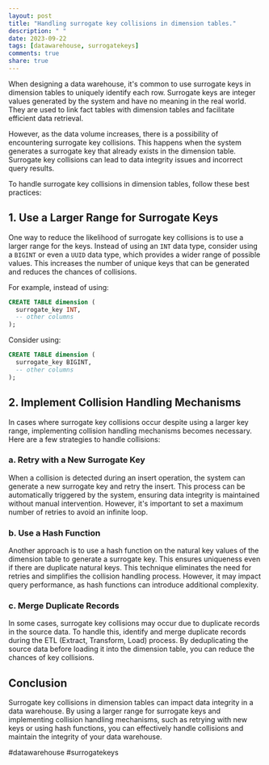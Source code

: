```yaml
---
layout: post
title: "Handling surrogate key collisions in dimension tables."
description: " "
date: 2023-09-22
tags: [datawarehouse, surrogatekeys]
comments: true
share: true
---
```


When designing a data warehouse, it's common to use surrogate keys in dimension tables to uniquely identify each row. Surrogate keys are integer values generated by the system and have no meaning in the real world. They are used to link fact tables with dimension tables and facilitate efficient data retrieval.

However, as the data volume increases, there is a possibility of encountering surrogate key collisions. This happens when the system generates a surrogate key that already exists in the dimension table. Surrogate key collisions can lead to data integrity issues and incorrect query results.

To handle surrogate key collisions in dimension tables, follow these best practices:

## 1. Use a Larger Range for Surrogate Keys

One way to reduce the likelihood of surrogate key collisions is to use a larger range for the keys. Instead of using an `INT` data type, consider using a `BIGINT` or even a `UUID` data type, which provides a wider range of possible values. This increases the number of unique keys that can be generated and reduces the chances of collisions.

For example, instead of using:

```sql
CREATE TABLE dimension (
  surrogate_key INT,
  -- other columns
);
```

Consider using:

```sql
CREATE TABLE dimension (
  surrogate_key BIGINT,
  -- other columns
);
```

## 2. Implement Collision Handling Mechanisms

In cases where surrogate key collisions occur despite using a larger key range, implementing collision handling mechanisms becomes necessary. Here are a few strategies to handle collisions:

### a. Retry with a New Surrogate Key

When a collision is detected during an insert operation, the system can generate a new surrogate key and retry the insert. This process can be automatically triggered by the system, ensuring data integrity is maintained without manual intervention. However, it's important to set a maximum number of retries to avoid an infinite loop.

### b. Use a Hash Function

Another approach is to use a hash function on the natural key values of the dimension table to generate a surrogate key. This ensures uniqueness even if there are duplicate natural keys. This technique eliminates the need for retries and simplifies the collision handling process. However, it may impact query performance, as hash functions can introduce additional complexity.

### c. Merge Duplicate Records

In some cases, surrogate key collisions may occur due to duplicate records in the source data. To handle this, identify and merge duplicate records during the ETL (Extract, Transform, Load) process. By deduplicating the source data before loading it into the dimension table, you can reduce the chances of key collisions.

## Conclusion

Surrogate key collisions in dimension tables can impact data integrity in a data warehouse. By using a larger range for surrogate keys and implementing collision handling mechanisms, such as retrying with new keys or using hash functions, you can effectively handle collisions and maintain the integrity of your data warehouse.

#datawarehouse #surrogatekeys